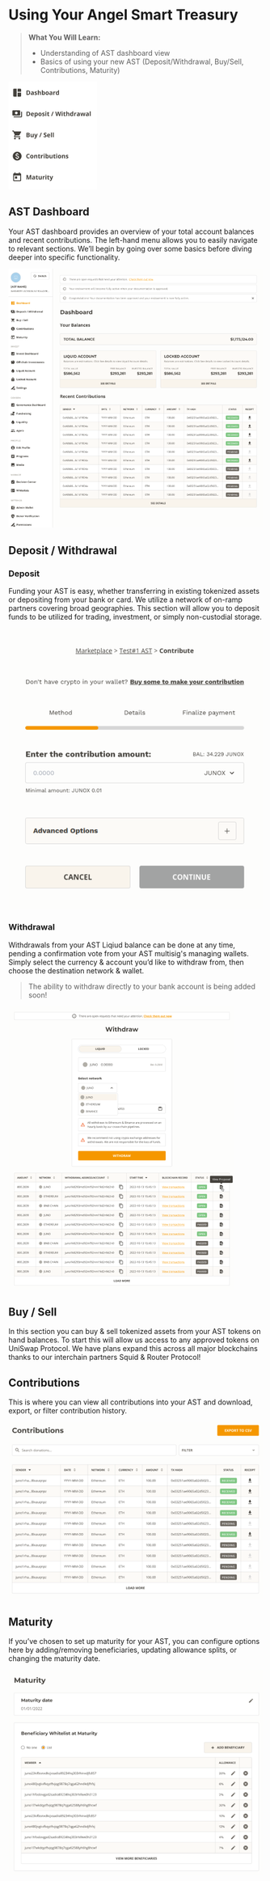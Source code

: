 # Using Your Angel Smart Treasury

> **What You Will Learn:** 
> - Understanding of AST dashboard view
> - Basics of using your new AST (Deposit/Withdrawal, Buy/Sell, Contributions, Maturity)

![admin-sidenav](../../assets/screenshots/admin-sidenav.png "admin-sidenav")

## AST Dashboard

Your AST dashboard provides an overview of your total account balances and recent contributions. The left-hand menu allows you to easily navigate to relevant sections. We’ll begin by going over some basics before diving deeper into specific functionality. 

![admin-general-dashboard](../../assets/screenshots/admin-general-dashboard.png "admin-general-dashboard")

## Deposit / Withdrawal

### Deposit

Funding your AST is easy, whether transferring in existing tokenized assets or depositing from your bank or card. We utilize a network of on-ramp partners covering broad geographies. This section will allow you to deposit funds to be utilized for trading, investment, or simply non-custodial storage.

![profile-deposit](../../assets/screenshots/profile-deposit.png "profile-deposit")

### Withdrawal

Withdrawals from your AST Liqiud balance can be done at any time, pending a confirmation vote from your AST multisig's managing wallets. Simply select the currency & account you’d like to withdraw from, then choose the destination network & wallet. 

> The ability to withdraw directly to your bank account is being added soon!

![admin-general-withdraw](../../assets/screenshots/admin-general-withdraw.png "admin-general-withdraw")

## Buy / Sell      

In this section you can buy & sell tokenized assets from your AST tokens on hand balances. To start this will allow us access to any approved tokens on UniSwap Protocol. We have plans expand this across all major blockchains thanks to our interchain partners Squid & Router Protocol!


## Contributions

This is where you can view all contributions into your AST and download, export, or filter contribution history.

![admin-general-contributions](../../assets/screenshots/admin-general-contributions.png "admin-general-contributions")

## Maturity

If you’ve chosen to set up maturity for your AST, you can configure options here by adding/removing beneficiaries, updating allowance splits, or changing the maturity date.

![admin-general-maturity](../../assets/screenshots/admin-general-maturity.png "admin-general-maturity")
